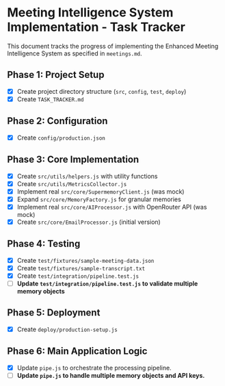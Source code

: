 # Meeting Intelligence System Implementation - Task Tracker

This document tracks the progress of implementing the Enhanced Meeting Intelligence System as specified in `meetings.md`.

## Phase 1: Project Setup
- [X] Create project directory structure (`src`, `config`, `test`, `deploy`)
- [X] Create `TASK_TRACKER.md`

## Phase 2: Configuration
- [X] Create `config/production.json`

## Phase 3: Core Implementation
- [X] Create `src/utils/helpers.js` with utility functions
- [X] Create `src/utils/MetricsCollector.js`
- [X] Implement real `src/core/SupermemoryClient.js` (was mock)
- [X] Expand `src/core/MemoryFactory.js` for granular memories
- [X] Implement real `src/core/AIProcessor.js` with OpenRouter API (was mock)
- [X] Create `src/core/EmailProcessor.js` (initial version)

## Phase 4: Testing
- [X] Create `test/fixtures/sample-meeting-data.json`
- [X] Create `test/fixtures/sample-transcript.txt`
- [X] Create `test/integration/pipeline.test.js`
- [ ] **Update `test/integration/pipeline.test.js` to validate multiple memory objects**

## Phase 5: Deployment
- [X] Create `deploy/production-setup.js`

## Phase 6: Main Application Logic
- [X] Update `pipe.js` to orchestrate the processing pipeline.
- [ ] **Update `pipe.js` to handle multiple memory objects and API keys.**
